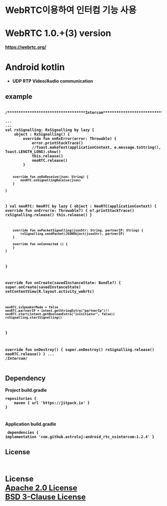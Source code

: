 # WebRTC이용하여 인터컴 기능 사용

# WebRTC 1.0.+(3) version <b>
  https://webrtc.org/
# Android kotlin<br>
- UDP RTP Video/Audio communication


<p><p>
<h2> example<br></h2>
<pre><code>
/***********************************Intercom***********************************/<br>
...
...
val rxSignalling: RxSignalling by lazy {
    object : RxSignalling() {
        override fun onRxError(error: Throwable) {
            error.printStackTrace()
            //Toast.makeText(applicationContext, e.message.toString(), Toast.LENGTH_LONG).show()
            this.release()
            neoRTC.release()
        }

        override fun onRxReceive(json: String) {
            neoRTC.onSignallingReceive(json)
        }

    }
}
val neoRTC: NeoRTC by lazy {
    object : NeoRTC(applicationContext) {
        override fun onError(e: Throwable?) {
            e?.printStackTrace()
            rxSignalling.release()
            this.release()
        }

        override fun onPacketSignalling(jsonStr: String, partnerIP: String) {
            rxSignalling.sendPacket(JSONObject(jsonStr), partnerIP)
        }

        override fun onConnected () {
        }
    }
}

override fun onCreate(savedInstanceState: Bundle?) {
    super.onCreate(savedInstanceState)
    setContentView(R.layout.activity_webrtc)

    neoRTC.isSpeakerMode = false
    neoRTC.partnerIP = intent.getStringExtra("partnerIp")!!
    neoRTC.start(intent.getBooleanExtra("isInitiator", false))
    rxSignalling.startSignalling()
}

override fun onDestroy() {
    super.onDestroy()
    rxSignalling.release()
    neoRTC.release()
}
...
/***********************************Intercom***********************************/
</code></pre>
<p><p>

<h2>Dependency<br></h2>
Project build.gradle
<code><pre>
repositories {
    maven { url 'https://jitpack.io' }
}

</pre></code>
Application build.gradle
<code><pre>
dependencies {
	implementation 'com.github.astroluj:android_rtc_nsintercom:1.2.4'
}
</pre></code>

<h2>License</h2><br>
<p style="font-size:x-large">
License<br>
<a href="http://www.apache.org/licenses/LICENSE-2.0">
	Apache 2.0 License
</a>
<br>
<a href="https://opensource.org/licenses/BSD-3-Clause">
	BSD 3-Clause License
</a>
</p>



